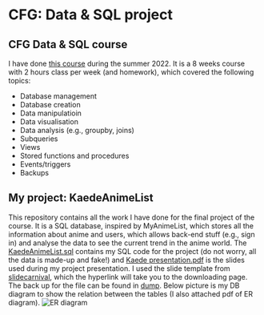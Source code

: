 # CFG: Data & SQL project
## CFG Data & SQL course
I have done [this course](https://codefirstgirls.com/courses/classes/uni-kickstarter/) during the summer 2022. It is a 8 weeks course with 2 hours class per week (and homework), which covered the following topics:
- Database management
- Database creation
- Data manipulatioin
- Data visualisation
- Data analysis (e.g., groupby, joins)
- Subqueries
- Views
- Stored functions and procedures
- Events/triggers
- Backups

## My project: KaedeAnimeList
This repository contains all the work I have done for the final project of the course. It is a SQL database, inspired by MyAnimeList, which stores all the information about anime and users, which allows back-end stuff (e.g., sign in) and analyse the data to see the current trend in the anime world. The [KaedeAnimeList.sql](https://github.com/Chicake/cfg-sql-project/blob/main/KaedeAnimeList.sql) contains my SQL code for the project (do not worry, all the data is made-up and fake!) and [Kaede presentation.pdf](https://github.com/Chicake/cfg-sql-project/blob/main/Kaede%20presentation.pdf) is the slides used during my project presentation. I used the slide template from [slidecarnival](https://www.slidescarnival.com/jachimo-free-presentation-template/1393), which the hyperlink will take you to the downloading page. The back up for the file can be found in [dump](https://github.com/Chicake/cfg-sql-project/blob/main/Dumpkaedeanimelist.sql). Below picture is my DB diagram to show the relation between the tables (I also attached pdf of ER diagram).
![ER diagram](https://user-images.githubusercontent.com/103539002/185735899-fc449ebe-1986-46f9-86d3-3bfeab27cea2.png)
